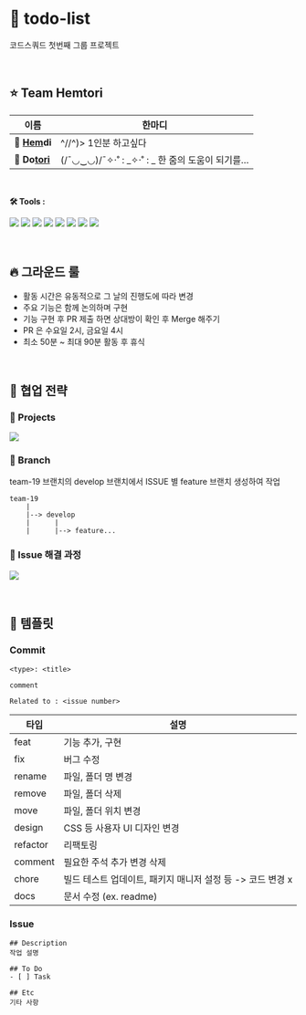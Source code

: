 # 📝 todo-list

코드스쿼드 첫번째 그룹 프로젝트

</br>

## ⭐️ Team Hemtori

| 이름                                        | 한마디                                         |
| ------------------------------------------- | ---------------------------------------------- |
| 🐹 **[Hem](https://github.com/hemudi)di**   | ^//^)> 1인분 하고싶다                          |
| 🌰 **Do[tori](https://github.com/mogooee)** | (/¯◡‿◡)/¯✧·˚ : _✧·˚ : _ 한 줌의 도움이 되기를… |

</br>

**🛠 Tools :**

<img src="https://img.shields.io/badge/HTML5-E34F26?style=flat-square&logo=HTML5&logoColor=white"/> <img src="https://img.shields.io/badge/CSS3-1572B6?style=flat-square&logo=CSS3&logoColor=white"/> <img src="https://img.shields.io/badge/Sass-CC6699?style=flat-square&logo=SASS&logoColor=white"/> <img src="https://img.shields.io/badge/JavaScript-F0DB4F?style=flat-square&logo=JavaScript&logoColor=white"/> <img src="https://img.shields.io/badge/VSC-007ACC?style=flat-square&logo=VisualStudioCode&logoColor=white"/>
<img src="https://img.shields.io/badge/node.js-339933?style=flat-square&logo=node.js&logoColor=white"/>
<img src="https://img.shields.io/badge/Babel-F9DC3E?style=flat-square&logo=Babel&logoColor=white"/> <img src="https://img.shields.io/badge/Webpack-8DD6F9?style=flat-square&logo=Webpack&logoColor=white"/>

</br>

## 🔥 그라운드 룰

- 활동 시간은 유동적으로 그 날의 진행도에 따라 변경
- 주요 기능은 함께 논의하며 구현
- 기능 구현 후 PR 제출 하면 상대방이 확인 후 Merge 해주기
- PR 은 수요일 2시, 금요일 4시
- 최소 50분 ~ 최대 90분 활동 후 휴식

</br>

## 🌈 협업 전략

### 📌 Projects

![](https://user-images.githubusercontent.com/34249911/161555331-81226bfc-2932-4337-a13f-abc0ea52cadf.png)

### 📌 Branch

team-19 브랜치의 develop 브랜치에서 ISSUE 별 feature 브랜치 생성하여 작업

```
team-19
    |
    |--> develop
    |      |
    |      |--> feature...
```

### 📌 Issue 해결 과정

![](https://user-images.githubusercontent.com/34249911/161552300-ed1a2767-8b34-4d13-b296-79511a06cf8c.png)

</br>

## 📝 템플릿

### Commit

```
<type>: <title>

comment

Related to : <issue number>
```

| 타입     | 설명                                                       |
| -------- | ---------------------------------------------------------- |
| feat     | 기능 추가, 구현                                            |
| fix      | 버그 수정                                                  |
| rename   | 파일, 폴더 명 변경                                         |
| remove   | 파일, 폴더 삭제                                            |
| move     | 파일, 폴더 위치 변경                                       |
| design   | CSS 등 사용자 UI 디자인 변경                               |
| refactor | 리팩토링                                                   |
| comment  | 필요한 주석 추가 변경 삭제                                 |
| chore    | 빌드 테스트 업데이트, 패키지 매니저 설정 등 -> 코드 변경 x |
| docs     | 문서 수정 (ex. readme)                                     |

### Issue

```
## Description
작업 설명

## To Do
- [ ] Task

## Etc
기타 사항
```
